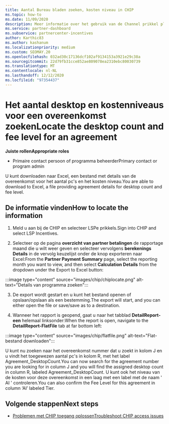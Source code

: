 ```yaml
---
title: Aantal Bureau bladen zoeken, kosten niveau in CHIP
ms.topic: how-to
ms.date: 11/09/2020
description: Meer informatie over het gebruik van de Channel prikkel platform (CHIP) om de informatie over het aantal desktop-en kosten niveaus voor een overeenkomst te vinden.
ms.service: partner-dashboard
ms.subservice: partnercenter-incentives
author: Karthic83
ms.author: kashanum
ms.localizationpriority: medium
ms.custom: SEOMAY.20
ms.openlocfilehash: 032ad30c17136dcf102af9134153a3921e29c38a
ms.sourcegitcommit: 22d79fb31cce852ae809078ea2310ebc80030739
ms.translationtype: MT
ms.contentlocale: nl-NL
ms.lasthandoff: 12/12/2020
ms.locfileid: "97354437"
---
```

# <a name="locate-the-desktop-count-and-fee-level-for-an-agreement"></a><span data-ttu-id="ed9e2-103">Het aantal desktop en kostenniveaus voor een overeenkomst zoeken</span><span class="sxs-lookup"><span data-stu-id="ed9e2-103">Locate the desktop count and fee level for an agreement</span></span>

<span data-ttu-id="ed9e2-104">**Juiste rollen**</span><span class="sxs-lookup"><span data-stu-id="ed9e2-104">**Appropriate roles**</span></span>

- <span data-ttu-id="ed9e2-105">Primaire contact persoon of programma beheerder</span><span class="sxs-lookup"><span data-stu-id="ed9e2-105">Primary contact or program admin</span></span>

<span data-ttu-id="ed9e2-106">U kunt downloaden naar Excel, een bestand met details van de overeenkomst voor het aantal pc's en het kosten niveau.</span><span class="sxs-lookup"><span data-stu-id="ed9e2-106">You are able to download to Excel, a file providing agreement details for desktop count and fee level.</span></span>

## <a name="how-to-locate-the-information"></a><span data-ttu-id="ed9e2-107">De informatie vinden</span><span class="sxs-lookup"><span data-stu-id="ed9e2-107">How to locate the information</span></span>

1. <span data-ttu-id="ed9e2-108">Meld u aan bij de CHIP en selecteer LSPe prikkels.</span><span class="sxs-lookup"><span data-stu-id="ed9e2-108">Sign into CHIP and select LSP Incentives.</span></span>

2. <span data-ttu-id="ed9e2-109">Selecteer op de pagina **overzicht van partner betalingen** de rapportage maand die u wilt weer geven en selecteer vervolgens **berekenings Details** in de vervolg keuzelijst onder de knop exporteren naar Excel:</span><span class="sxs-lookup"><span data-stu-id="ed9e2-109">From the **Partner Payment Summary** page, select the reporting month you want to view, and then select **Calculation Details** from the dropdown under the Export to Excel button:</span></span>

:::image type="content" source="images/chip/chiplocate.png" alt-text="Details van programma zoeken":::

3. <span data-ttu-id="ed9e2-111">De export wordt gestart en u kunt het bestand openen of opslaan/opslaan als een bestemming.</span><span class="sxs-lookup"><span data-stu-id="ed9e2-111">The export will start, and you can either open the file or save/save as to a destination.</span></span>

4. <span data-ttu-id="ed9e2-112">Wanneer het rapport is geopend, gaat u naar het tabblad **DetailReport-een** helemaal linksonder:</span><span class="sxs-lookup"><span data-stu-id="ed9e2-112">When the report is open, navigate to the **DetailReport-FlatFile** tab at far bottom left:</span></span>

:::image type="content" source="images/chip/flatfile.png" alt-text="Flat-bestand downloaden":::

<span data-ttu-id="ed9e2-114">U kunt nu zoeken naar het overeenkomst nummer dat u zoekt in kolom J en u vindt het toegewezen aantal pc's in kolom R, met het label Agreement_DesktopCount.</span><span class="sxs-lookup"><span data-stu-id="ed9e2-114">You can now search for the agreement number you are looking for in column J and you will find the assigned desktop count in column R, labeled Agreement_DesktopCount.</span></span> <span data-ttu-id="ed9e2-115">U kunt ook het niveau van de kosten voor deze overeenkomst in een laag met een label met de naam ' AI ' controleren.</span><span class="sxs-lookup"><span data-stu-id="ed9e2-115">You can also confirm the Fee Level for this agreement in column ‘AI’ labeled Tier.</span></span>

## <a name="next-steps"></a><span data-ttu-id="ed9e2-116">Volgende stappen</span><span class="sxs-lookup"><span data-stu-id="ed9e2-116">Next steps</span></span>

- [<span data-ttu-id="ed9e2-117">Problemen met CHIP toegang oplossen</span><span class="sxs-lookup"><span data-stu-id="ed9e2-117">Troubleshoot CHIP access issues</span></span>](chip-access-trouble.md)
